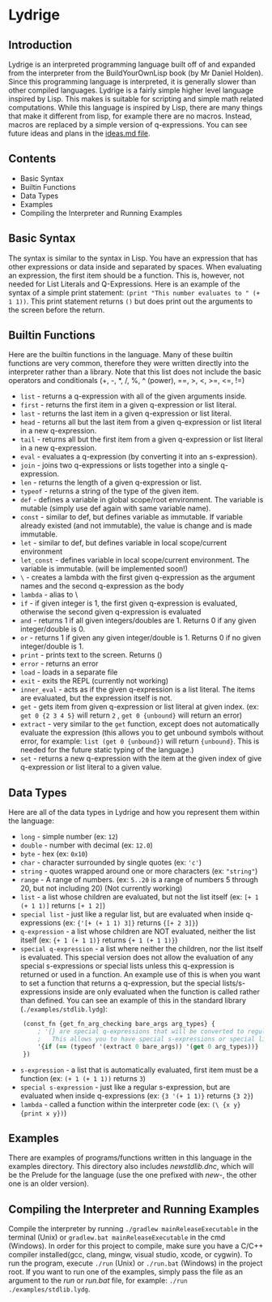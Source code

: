 # Lydrige
## Introduction ##
Lydrige is an interpreted programming language built off of and expanded from the interpreter from the BuildYourOwnLisp book (by Mr Daniel Holden). Since this programming language is interpreted, it is generally slower than other compiled languages. Lydrige is a fairly simple higher level language inspired by Lisp. This makes is suitable for scripting and simple math related computations. While this language is inspired by Lisp, there are many things that make it different from lisp, for example there are no macros. Instead, macros are replaced by a simple version of q-expressions. You can see future ideas and plans in the [ideas.md file](https://github.com/christianap/Lydrige/blob/master/ideas.md "ideas.md file").

## Contents ##
* Basic Syntax
* Builtin Functions
* Data Types
* Examples
* Compiling the Interpreter and Running Examples

## Basic Syntax ##
The syntax is similar to the syntax in Lisp. You have an expression that has other expressions or data inside and separated by spaces. When evaluating an expression, the first item should be a function. This is, however, not needed for List Literals and Q-Expressions.
Here is an example of the syntax of a simple print statement:
`(print "This number evaluates to " (+ 1 1))`. This print statement returns `()` but does print out the arguments to the screen before the return.

## Builtin Functions ##
Here are the builtin functions in the language. Many of these builtin functions are very common, therefore they were written directly into the interpreter rather than a library. Note that this list does not include the basic operators and conditionals (+, -, \*, /, %, ^ (power), ==, >, <, >=, <=, !=)
* `list` - returns a q-expression with all of the given arguments inside.
* `first` - returns the first item in a given q-expression or list literal.
* `last` - returns the last item in a given q-expression or list literal.
* `head` - returns all but the last item from a given q-expression or list literal in a new q-expression.
* `tail` - returns all but the first item from a given q-expression or list literal in a new q-expression.
* `eval` - evaluates a q-expression (by converting it into an s-expression).
* `join` - joins two q-expressions or lists together into a single q-expression.
* `len` - returns the length of a given q-expression or list.
* `typeof` - returns a string of the type of the given item.
* `def` - defines a variable in global scope/root environment. The variable is mutable (simply use def again with same variable name).
* `const` - similar to def, but defines variable as immutable. If variable already existed (and not immutable), the value is change and is made immutable.
* `let` - similar to def, but defines variable in local scope/current environment
* `let_const` - defines variable in local scope/current environment. The variable is immutable. (will be implemented soon!)
* `\` - creates a lambda with the first given q-expression as the argument names and the second q-expression as the body
* `lambda` - alias to \
* `if` - if given integer is 1, the first given q-expression is evaluated, otherwise the second given q-expression is evaluated
* `and` - returns 1 if all given integers/doubles are 1. Returns 0 if any given integer/double is 0.
* `or` - returns 1 if given any given integer/double is 1. Returns 0 if no given integer/double is 1.
* `print` - prints text to the screen. Returns ()
* `error` - returns an error
* `load` - loads in a separate file
* `exit` - exits the REPL (currently not working)
* `inner_eval` - acts as if the given q-expression is a list literal. The items are evaluated, but the expression itself is not.
* `get` - gets item from given q-expression or list literal at given index. (ex: `get 0 {2 3 4 5}` will return `2` , `get 0 {unbound}` will return an error)
* `extract` - very similar to the `get` function, except does not automatically evaluate the expression (this allows you to get unbound symbols without error, for example: `list (get 0 {unbound})` will return `{unbound}`. This is needed for the future static typing of the language.)
* `set` - returns a new q-expression with the item at the given index of give q-expression or list literal to a given value.

## Data Types ##
Here are all of the data types in Lydrige and how you represent them within the language:
* `long` - simple number (ex: `12`)
* `double` - number with decimal (ex: `12.0`)
* `byte` - hex (ex: `0x10`)
* `char` - character surrounded by single quotes (ex: `'c'`)
* `string` - quotes wrapped around one or more characters (ex: `"string"`)
* `range` - A range of numbers. (ex: `5..20` is a range of numbers 5 through 20, but not including 20) (Not currently working)
* `list` - a list whose children are evaluated, but not the list itself (ex: `[+ 1 (+ 1 1)]` returns `[+ 1 2]`)
* `special list` - just like a regular list, but are evaluated when inside q-expressions (ex: `{'[+ (+ 1 1) 3]}` returns `{[+ 2 3]}`)
* `q-expression` - a list whose children are NOT evaluated, neither the list itself (ex: `{+ 1 (+ 1 1)}` returns `{+ 1 (+ 1 1)}`)
* `special q-expression` - a list where neither the children, nor the list itself is evaluated. This special version does not allow the evaluation of any special s-expressions or special lists unless this q-expression is returned or used in a function. An example use of this is when you want to set a function that returns a q-expression, but the special lists/s-expressions inside are only evaluated when the function is called rather than defined. You can see an example of this in the standard library (`./examples/stdlib.lydg`):
```clojure
	(const_fn {get_fn_arg_checking bare_args arg_types} {
		; '{} are special q-expressions that will be converted to regular q-expressions when returned/passed to a function,
		;   This allows you to have special s-expressions or special lists that won't evaluate until the special q-expression is turned into a regular q-expression!
		'{if (== (typeof '(extract 0 bare_args)) '(get 0 arg_types))}
	})
```
* `s-expression` - a list that is automatically evaluated, first item must be a function (ex: `(+ 1 (+ 1 1))` returns `3`)
* `special s-expression` - just like a regular s-expression, but are evaluated when inside q-expressions (ex: `{3 '(+ 1 1)}` returns `{3 2}`)
* `lambda` - called a function within the interpreter code (ex: `(\ {x y} {print x y})`)

## Examples ##
There are examples of programs/functions written in this language in the examples directory. This directory also includes *newstdlib.dnc*, which will be the Prelude for the language (use the one prefixed with *new-*, the other one is an older version).

## Compiling the Interpreter and Running Examples ##
Compile the interpreter by running `./gradlew mainReleaseExecutable` in the terminal (Unix) or `gradlew.bat mainReleaseExecutable` in the cmd (Windows). In order for this project to compile, make sure you have a C/C++ compiler installed(gcc, clang, mingw, visual studio, xcode, or cygwin). To run the program, execute `./run` (Unix) or `./run.bat` (Windows) in the project root. If you want to run one of the examples, simply pass the file as an argument to the *run* or *run.bat* file, for example: `./run ./examples/stdlib.lydg`.
